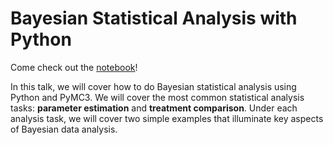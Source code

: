 # Bayesian Statistical Analysis with Python

Come check out the [notebook](./slides.html)!

In this talk, we will cover how to do Bayesian statistical analysis using Python and PyMC3. We will cover the most common statistical analysis tasks: **parameter estimation** and **treatment comparison**. Under each analysis task, we will cover two simple examples that illuminate key aspects of Bayesian data analysis.
